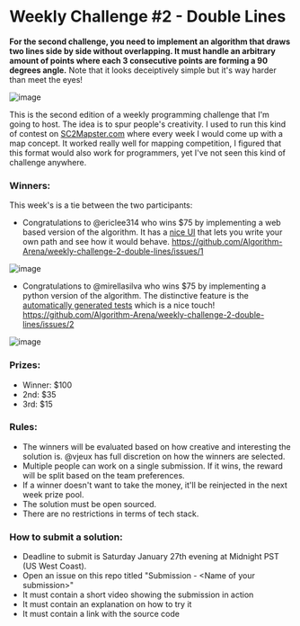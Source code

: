 # Weekly Challenge #2 - Double Lines

**For the second challenge, you need to implement an algorithm that draws two lines side by side without overlapping. It must handle an arbitrary amount of points where each 3 consecutive points are forming a 90 degrees angle.** Note that it looks deceiptively simple but it's way harder than meet the eyes!

![image](https://github.com/vjeux/weekly-challenge-2-double-lines/assets/197597/0e296057-01b3-4d04-a200-cae63d2b3210)

This is the second edition of a weekly programming challenge that I'm going to host. The idea is to spur people's creativity. I used to run this kind of contest on [SC2Mapster.com](https://sc2mapster.com/) where every week I would come up with a map concept. It worked really well for mapping competition, I figured that this format would also work for programmers, yet I've not seen this kind of challenge anywhere.

### Winners:

This week's is a tie between the two participants:

* Congratulations to @ericlee314 who wins $75 by implementing a web based version of the algorithm. It has a [nice UI](https://jsfiddle.net/ericdlee/etkcrgLf/228/) that lets you write your own path and see how it would behave. https://github.com/Algorithm-Arena/weekly-challenge-2-double-lines/issues/1

![image](https://github.com/vjeux/weekly-challenge-2-double-lines/assets/197597/7e6a600f-992e-4037-b773-fbd00f31b3ca)

* Congratulations to @mirellasilva who wins $75 by implementing a python version of the algorithm. The distinctive feature is the [automatically generated tests](https://github.com/mirellasilva/double-lines/blob/main/run_tests.py) which is a nice touch! https://github.com/Algorithm-Arena/weekly-challenge-2-double-lines/issues/2

![image](https://github.com/vjeux/weekly-challenge-2-double-lines/assets/197597/08bdefb3-0c33-44e7-b557-8d46221e2e4f)

### Prizes:
* Winner: $100
* 2nd: $35
* 3rd: $15

### Rules:
* The winners will be evaluated based on how creative and interesting the solution is. @vjeux has full discretion on how the winners are selected.
* Multiple people can work on a single submission. If it wins, the reward will be split based on the team preferences.
* If a winner doesn't want to take the money, it'll be reinjected in the next week prize pool.
* The solution must be open sourced.
* There are no restrictions in terms of tech stack.

### How to submit a solution:
* Deadline to submit is Saturday January 27th evening at Midnight PST (US West Coast).
* Open an issue on this repo titled "Submission - &lt;Name of your submission&gt;"
* It must contain a short video showing the submission in action
* It must contain an explanation on how to try it
* It must contain a link with the source code
